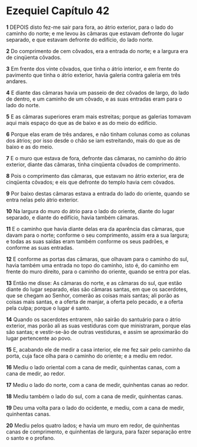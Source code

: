 # Ezequiel Capítulo 42

**1** 	DEPOIS disto fez-me sair para fora, ao átrio exterior, para o lado do caminho do norte; e me levou às câmaras que estavam defronte do lugar separado, e que estavam defronte do edifício, do lado norte.

**2** 	Do comprimento de cem côvados, era a entrada do norte; e a largura era de cinqüenta côvados.

**3** 	Em frente dos vinte côvados, que tinha o átrio interior, e em frente do pavimento que tinha o átrio exterior, havia galeria contra galeria em três andares.

**4** 	E diante das câmaras havia um passeio de dez côvados de largo, do lado de dentro, e um caminho de um côvado, e as suas entradas eram para o lado do norte.

**5** 	E as câmaras superiores eram mais estreitas; porque as galerias tomavam aqui mais espaço do que as de baixo e as do meio do edifício.

**6** 	Porque elas eram de três andares, e não tinham colunas como as colunas dos átrios; por isso desde o chão se iam estreitando, mais do que as de baixo e as do meio.

**7** 	E o muro que estava de fora, defronte das câmaras, no caminho do átrio exterior, diante das câmaras, tinha cinqüenta côvados de comprimento.

**8** 	Pois o comprimento das câmaras, que estavam no átrio exterior, era de cinqüenta côvados; e eis que defronte do templo havia cem côvados.

**9** 	Por baixo destas câmaras estava a entrada do lado do oriente, quando se entra nelas pelo átrio exterior.

**10** 	Na largura do muro do átrio para o lado do oriente, diante do lugar separado, e diante do edifício, havia também câmaras.

**11** 	E o caminho que havia diante delas era da aparência das câmaras, que davam para o norte; conforme o seu comprimento, assim era a sua largura; e todas as suas saídas eram também conforme os seus padrões, e conforme as suas entradas.

**12** 	E conforme as portas das câmaras, que olhavam para o caminho do sul, havia também uma entrada no topo do caminho, isto é, do caminho em frente do muro direito, para o caminho do oriente, quando se entra por elas.

**13** 	Então me disse: As câmaras do norte, e as câmaras do sul, que estão diante do lugar separado, elas são câmaras santas, em que os sacerdotes, que se chegam ao Senhor, comerão as coisas mais santas; ali porão as coisas mais santas, e a oferta de manjar, a oferta pelo pecado, e a oferta pela culpa; porque o lugar é santo.

**14** 	Quando os sacerdotes entrarem, não sairão do santuário para o átrio exterior, mas porão ali as suas vestiduras com que ministraram, porque elas são santas; e vestir-se-ão de outras vestiduras, e assim se aproximarão do lugar pertencente ao povo.

**15** 	E, acabando ele de medir a casa interior, ele me fez sair pelo caminho da porta, cuja face olha para o caminho do oriente; e a mediu em redor.

**16** 	Mediu o lado oriental com a cana de medir, quinhentas canas, com a cana de medir, ao redor.

**17** 	Mediu o lado do norte, com a cana de medir, quinhentas canas ao redor.

**18** 	Mediu também o lado do sul, com a cana de medir, quinhentas canas.

**19** 	Deu uma volta para o lado do ocidente, e mediu, com a cana de medir, quinhentas canas.

**20** 	Mediu pelos quatro lados; e havia um muro em redor, de quinhentas canas de comprimento, e quinhentas de largura, para fazer separação entre o santo e o profano.

